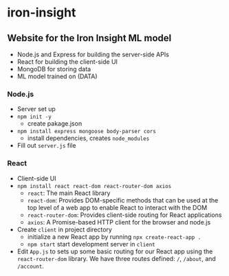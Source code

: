 # iron-insight
## Website for the Iron Insight ML model
- Node.js and Express for building the server-side APIs
- React for building the client-side UI
- MongoDB for storing data
- ML model trained on (DATA)
### Node.js
- Server set up
- `npm init -y`
    - create pakage.json
- `npm install express mongoose body-parser cors`
    - install dependencies, creates `node_modules`
- Fill out `server.js` file
### React 
- Client-side UI
- `npm install react react-dom react-router-dom axios`
    - `react`: The main React library
    - `react-dom`: Provides DOM-specific methods that can be used at the top level of a web app to enable React to interact with the DOM
    - `react-router-dom`: Provides client-side routing for React applications
    - `axios`: A Promise-based HTTP client for the browser and node.js
- Create `client` in project directory
    - initialize a new React app by running `npx create-react-app .`
    - `npm start` start development server in `client`
- Edit `App.js` to sets up some basic routing for our React app using the `react-router-dom` library. We have three routes defined: `/`, `/about`, and `/account`.


